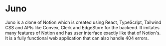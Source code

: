 # Juno
Juno is a clone of Notion which is created using React, TypeScript, Tailwind CSS and APIs like Convex, Clerk and EdgeStore for the backend. It imitates many features of Notion and has user interface exactly like that of Notion's. It is a fully functional web application that can also handle 404 errors.
